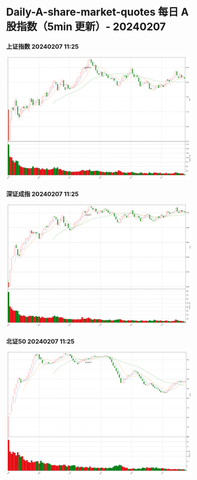
# Daily-A-share-market-quotes 每日 A 股指数（5min 更新）- 20240207

### 上证指数 20240207 11:25
![](./fig/2024/2/20240207-sh000001.png)

### 深证成指 20240207 11:25
![](./fig/2024/2/20240207-sz399001.png)

### 北证50 20240207 11:25
![](./fig/2024/2/20240207-bj899050.png)
